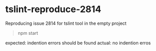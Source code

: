 # tslint-reproduce-2814
Reproducing issue 2814 for tslint tool in the empty project


> npm start

expected: indention errors should be found
actual: no indention erros
